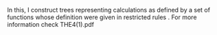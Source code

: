 In this, I construct trees representing calculations as defined by a set of functions whose definition were given in restricted rules .
For more information check THE4(1).pdf
